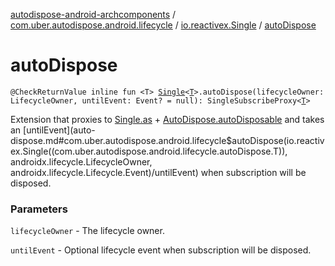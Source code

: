 [autodispose-android-archcomponents](../../index.md) / [com.uber.autodispose.android.lifecycle](../index.md) / [io.reactivex.Single](index.md) / [autoDispose](./auto-dispose.md)

# autoDispose

`@CheckReturnValue inline fun <T> `[`Single`](http://reactivex.io/RxJava/2.x/javadoc/io/reactivex/Single.html)`<`[`T`](auto-dispose.md#T)`>.autoDispose(lifecycleOwner: LifecycleOwner, untilEvent: Event? = null): SingleSubscribeProxy<`[`T`](auto-dispose.md#T)`>`

Extension that proxies to [Single.as](http://reactivex.io/RxJava/2.x/javadoc/io/reactivex/Single.html) + [AutoDispose.autoDisposable](#) and takes an [untilEvent](auto-dispose.md#com.uber.autodispose.android.lifecycle$autoDispose(io.reactivex.Single((com.uber.autodispose.android.lifecycle.autoDispose.T)), androidx.lifecycle.LifecycleOwner, androidx.lifecycle.Lifecycle.Event)/untilEvent) when
subscription will be disposed.

### Parameters

`lifecycleOwner` - The lifecycle owner.

`untilEvent` - Optional lifecycle event when subscription will be disposed.